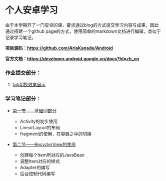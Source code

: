 # 个人安卓学习

由于本学期开了一门安卓的课，要求通过blog的方式提交学习内容与成果，因此通过搭建一个github page的方式，使用简单的markdown文档进行编辑，类似于记录学习笔记。

**项目源码：https://github.com/AriaKanade/Android**

**官方文档：https://developer.android.google.cn/docs?hl=zh_cn**

### 作业提交部分：

1. [tab切换效果展示](markdown/exercise/ex1.md) 



### 学习笔记部分：

- [第一节——基础UI部分](markdown/note/Chap1.md)

  - Activity的初步使用
  - LinearLayout的布局
  - fragment的使用，在容器之中的切换
  
- [第二节——RecyclerView的使用](markdown/note/Chap2.md)

  - 创建每个Item所对应的JavaBean
  - 调整Item对应的样式
  - Adapter的编写
  - 后台控制代码编写
  
  
  
  
  
  